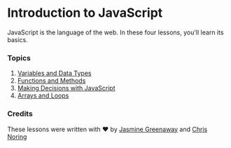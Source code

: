 # Introduction to JavaScript

JavaScript is the language of the web. In these four lessons, you'll learn its basics.

### Topics

1. [Variables and Data Types](1-data-types/README.md)
2. [Functions and Methods](2-functions-methods/README.md)
3. [Making Decisions with JavaScript](3-making-decisions/README.md)
4. [Arrays and Loops](4-arrays-loops/README.md)

### Credits

These lessons were written with ♥️ by [Jasmine Greenaway](https://twitter.com/paladique) and [Chris Noring](https://twitter.com/chris_noring)